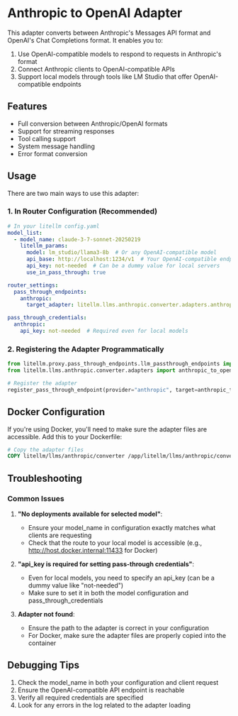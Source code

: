 # Anthropic to OpenAI Adapter

This adapter converts between Anthropic's Messages API format and OpenAI's Chat Completions format. It enables you to:

1. Use OpenAI-compatible models to respond to requests in Anthropic's format
2. Connect Anthropic clients to OpenAI-compatible APIs 
3. Support local models through tools like LM Studio that offer OpenAI-compatible endpoints

## Features

- Full conversion between Anthropic/OpenAI formats
- Support for streaming responses
- Tool calling support
- System message handling
- Error format conversion

## Usage

There are two main ways to use this adapter:

### 1. In Router Configuration (Recommended)

```yaml
# In your litellm config.yaml
model_list:
  - model_name: claude-3-7-sonnet-20250219
    litellm_params:
      model: lm_studio/llama3-8b  # Or any OpenAI-compatible model
      api_base: http://localhost:1234/v1  # Your OpenAI-compatible endpoint
      api_key: not-needed  # Can be a dummy value for local servers
      use_in_pass_through: true

router_settings:
  pass_through_endpoints:
    anthropic:
      target_adapter: litellm.llms.anthropic.converter.adapters.anthropic_to_openai_adapter

pass_through_credentials:
  anthropic:
    api_key: not-needed  # Required even for local models
```

### 2. Registering the Adapter Programmatically

```python
from litellm.proxy.pass_through_endpoints.llm_passthrough_endpoints import register_pass_through_endpoint
from litellm.llms.anthropic.converter.adapters import anthropic_to_openai_adapter

# Register the adapter
register_pass_through_endpoint(provider="anthropic", target=anthropic_to_openai_adapter)
```

## Docker Configuration

If you're using Docker, you'll need to make sure the adapter files are accessible. Add this to your Dockerfile:

```Dockerfile
# Copy the adapter files
COPY litellm/llms/anthropic/converter /app/litellm/llms/anthropic/converter
```

## Troubleshooting

### Common Issues

1. **"No deployments available for selected model"**:
   - Ensure your model_name in configuration exactly matches what clients are requesting
   - Check that the route to your local model is accessible (e.g., http://host.docker.internal:11433 for Docker)

2. **"api_key is required for setting pass-through credentials"**:
   - Even for local models, you need to specify an api_key (can be a dummy value like "not-needed")
   - Make sure to set it in both the model configuration and pass_through_credentials

3. **Adapter not found**:
   - Ensure the path to the adapter is correct in your configuration
   - For Docker, make sure the adapter files are properly copied into the container

## Debugging Tips

1. Check the model_name in both your configuration and client request
2. Ensure the OpenAI-compatible API endpoint is reachable
3. Verify all required credentials are specified
4. Look for any errors in the log related to the adapter loading